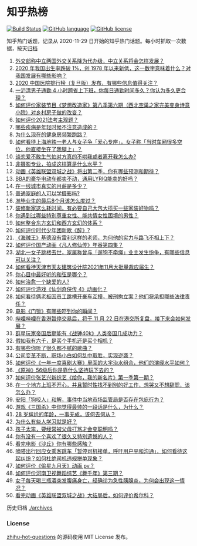 # 知乎热榜
[![Build Status](https://github.com/ToWeLong/zhihu-hot-questions/workflows/CI/badge.svg)](https://github.com/ToWeLong/zhihu-hot-questions/actions)
[![GitHub language](https://img.shields.io/badge/language-golang-orange.svg)](https://golang.org/)
[![GitHub license](https://img.shields.io/github/license/ToWeLong/zhihu-hot-questions)](https://github.com/ToWeLong/zhihu-hot-questions/blob/main/LICENSE)

知乎热门话题，记录从 2020-11-29 日开始的知乎热门话题。每小时抓取一次数据，按天[归档](./archives)

<!-- BEGIN -->

1. [外交部称中立两国外交关系降为代办级，中立关系将会怎样发展？](https://www.zhihu.com/question/500477495)
1. [2020 年我国出生率跌破 1%，创 1978 年以来新低，这一数字意味着什么？对我国发展有哪些影响？](https://www.zhihu.com/question/500257903)
1. [2020 中国医院排行榜（复旦版）发布，有哪些信息值得关注？](https://www.zhihu.com/question/500309104)
1. [一沪漂男子通勤 4 小时跨省上下班，你每日通勤时间多久？你认为多久更合理？](https://www.zhihu.com/question/500195924)
1. [如何评价家装节目《梦想改造家》第八季第六期（西北空巢之家完美变身诗意小院）对乡村房子做的改变？](https://www.zhihu.com/question/500190633)
1. [如何评价2021法考主观题？](https://www.zhihu.com/question/500487706)
1. [哪些疾病是年轻时候不注意造成的？](https://www.zhihu.com/question/37943101)
1. [为什么现在的健身房频繁跑路？](https://www.zhihu.com/question/384627293)
1. [如何看待上海地铁一老人与女子争「爱心专座」，女子称「当时车厢很多空位，他直接坐在了我腿上」？](https://www.zhihu.com/question/500328332)
1. [谈恋爱不敢生气怕对方真的不哄我或者离开我怎么办?](https://www.zhihu.com/question/500188401)
1. [非摄影专业，拍成这样算是什么水平？](https://www.zhihu.com/question/464759466)
1. [动画《英雄联盟双城之战》将出第二季，你有哪些预测和期待？](https://www.zhihu.com/question/500384695)
1. [BBA的豪华电动车都卖不动，通用LYRIQ能卖的好吗？](https://www.zhihu.com/question/499757708)
1. [在一线城市真实的月薪是多少？](https://www.zhihu.com/question/491311360)
1. [普通家庭的人可以学摄影吗?](https://www.zhihu.com/question/436120147)
1. [准毕业生的最后8个月该怎么度过？](https://www.zhihu.com/question/499756465)
1. [装修新家这么耗时间，有必要自己大包大揽买一些家装好物吗？](https://www.zhihu.com/question/500374583)
1. [你遇到过哪些特别尊重女性、能共情女性困境的男性？](https://www.zhihu.com/question/446116645)
1. [如何整合东方玄幻和西方玄幻的体系？](https://www.zhihu.com/question/277245247)
1. [如何评价时代少年团新歌《醉》?](https://www.zhihu.com/question/500456358)
1. [《海贼王》基德没有雷利这样的老师，为何他的实力与路飞不相上下？](https://www.zhihu.com/question/499628348)
1. [如何评价国产动画《凡人修仙传》年番第四集？](https://www.zhihu.com/question/500033790)
1. [湖北一女子跳楼去世，家属称曾与「遛狗不牵绳」业主发生纷争，有哪些信息可以关注？](https://www.zhihu.com/question/500157114)
1. [如何看待天津市天友建筑设计院2021年11月大批量裁应届生？](https://www.zhihu.com/question/499833060)
1. [你心目中最好听的和弦是哪个？](https://www.zhihu.com/question/53360397)
1. [如何治愈一个缺爱的人?](https://www.zhihu.com/question/418126439)
1. [如何评价游戏《仙剑奇侠传 4》动画化？](https://www.zhihu.com/question/500359547)
1. [如何看待俩老板因员工跳槽开豪车互撞，被刑拘立案？他们将承担哪些法律责任？](https://www.zhihu.com/question/500275412)
1. [电影《门锁》有哪些吓到你的瞬间？](https://www.zhihu.com/question/499038427)
1. [哔哩哔哩在香港暂停交易后，将于 11 月 22 日在港交所复盘，接下来会如何发展？](https://www.zhihu.com/question/499960833)
1. [群星玩家帝国后期能有《战锤40k》人类帝国几成功力？](https://www.zhihu.com/question/457716999)
1. [假如我有六千，是买个手机还是买个相机？](https://www.zhihu.com/question/498904157)
1. [有哪些你听了很久都不腻的歌曲？](https://www.zhihu.com/question/353326128)
1. [公司变革不断，职场小白如何乱中取胜，实现逆袭？](https://www.zhihu.com/question/499191577)
1. [如何评价《一年一度喜剧大赛》里面的大宇治水组合，他们的演绎水平如何？](https://www.zhihu.com/question/500372060)
1. [《原神》56级后你是靠什么坚持玩下去的？](https://www.zhihu.com/question/497993375)
1. [如何评价张艺兴新综艺《给你，我的新名片》第一季第一期？](https://www.zhihu.com/question/500073881)
1. [在一个地方上班不开心，并且暂时性找不到别的好工作，想哭又不想辞职，该怎么办？](https://www.zhihu.com/question/499777690)
1. [安阳「狗咬人」和解，事件中当地市场监管局是否存在包庇行为？](https://www.zhihu.com/question/500389141)
1. [游戏《三国杀》中你觉得最帅的一段话是什么，为什么？](https://www.zhihu.com/question/495859449)
1. [28 岁尴尬的年龄，一事无成，该何去何从？](https://www.zhihu.com/question/495748098)
1. [为什么有些人学习就是好？](https://www.zhihu.com/question/323022208)
1. [孩子太笨，要经常被父母打骂才会变聪明吗？](https://www.zhihu.com/question/499098413)
1. [你有没有一个喜欢了很久又特别遗憾的人？](https://www.zhihu.com/question/498910581)
1. [看完电影《沙丘》你有哪些感触？](https://www.zhihu.com/question/392107457)
1. [嘀嗒出行回应女乘客跳车「暂停司机接单，呼吁用户平和沟通」，如何看待这起纠纷？如何杜绝司机违规拼单现象？](https://www.zhihu.com/question/499741964)
1. [如何评价《偷星九月天》动画 pv？](https://www.zhihu.com/question/500360147)
1. [如何评价河南卫视舞蹈综艺《舞千年》第三期？](https://www.zhihu.com/question/500275702)
1. [女子每天喝三瓶酒突发腹痛身亡，经确诊为急性胰腺炎，为何会出现这一情况？](https://www.zhihu.com/question/500158146)
1. [看完动画《英雄联盟双城之战》大结局后，如何评价希尔科？](https://www.zhihu.com/question/500350987)

<!-- END -->

历史归档 [./archives](./archives)


### License
[zhihu-hot-questions](https://github.com/towelong/zhihu-hot-questions) 的源码使用 MIT License 发布。